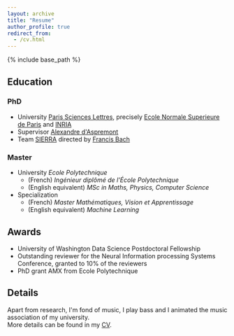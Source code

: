 ```yaml
---
layout: archive
title: "Resume"
author_profile: true
redirect_from:
  - /cv.html
---
```


{% include base_path %}
## Education  
### PhD  
* University [Paris Sciences Lettres](https://www.psl.eu/en), precisely [Ecole Normale Superieure de Paris](https://www.ens.psl.eu/) and [INRIA](https://www.inria.fr/en)    
* Supervisor [Alexandre d'Aspremont](https://www.di.ens.fr/~aspremon/)  
* Team [SIERRA](https://www.di.ens.fr/sierra/) directed by [Francis Bach](https://www.di.ens.fr/~fbach/)  

### Master  
* University  *Ecole Polytechnique*  
    * (French) *Ingénieur diplômé de l'École Polytechnique*
    * (English equivalent) *MSc in Maths, Physics, Computer Science*  
* Specialization
    * (French) *Master Mathématiques, Vision et Apprentissage*
    * (English equivalent) *Machine Learning*  

## Awards  
* University of Washington Data Science Postdoctoral Fellowship  
* Outstanding reviewer for the Neural Information processing Systems Conference, granted to 10% of the reviewers  
* PhD grant AMX from Ecole Polytechnique

## Details  
Apart from research, I'm fond of music, I play bass and I animated the music association of my university.  
More details can be found in my [CV](/files/vroulet_cv.pdf).  
